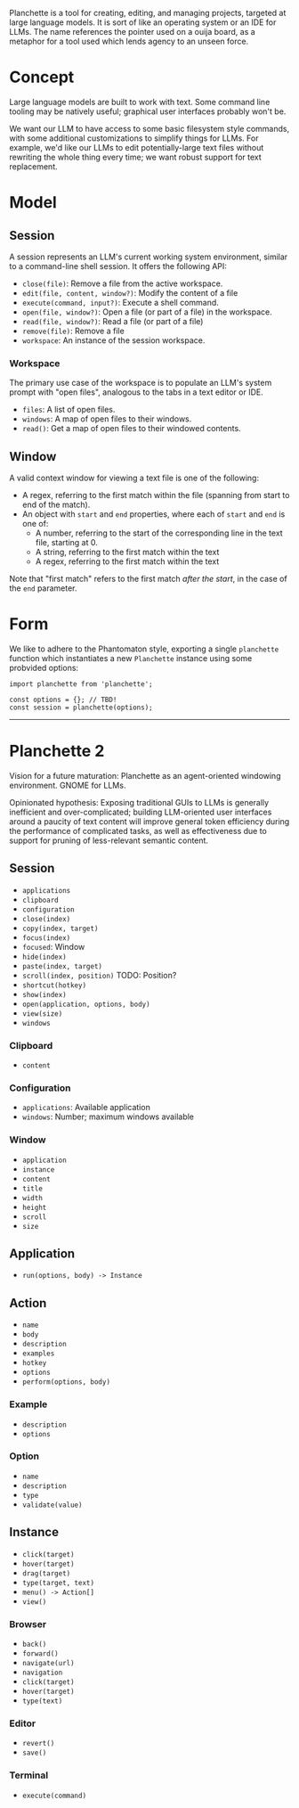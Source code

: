 Planchette is a tool for creating, editing, and managing projects, targeted at large language models. It is sort of like an operating system or an IDE for LLMs. The name references the pointer used on a ouija board, as a metaphor for a tool used which lends agency to an unseen force.

# Concept

Large language models are built to work with text. Some command line tooling may be natively useful; graphical user interfaces probably won't be.

We want our LLM to have access to some basic filesystem style commands, with some additional customizations to simplify things for LLMs. For example, we'd like our LLMs to edit potentially-large text files without rewriting the whole thing every time; we want robust support for text replacement.

# Model

## Session

A session represents an LLM's current working system environment, similar to a command-line shell session. It offers the following API:

- `close(file)`: Remove a file from the active workspace.
- `edit(file, content, window?)`: Modify the content of a file
- `execute(command, input?)`: Execute a shell command.
- `open(file, window?)`: Open a file (or part of a file) in the workspace.
- `read(file, window?)`: Read a file (or part of a file)
- `remove(file)`: Remove a file
- `workspace`: An instance of the session workspace.

### Workspace

The primary use case of the workspace is to populate an LLM's system prompt with "open files", analogous to the tabs in a text editor or IDE.

- `files`: A list of open files.
- `windows`: A map of open files to their windows.
- `read()`: Get a map of open files to their windowed contents.

## Window

A valid context window for viewing a text file is one of the following:

* A regex, referring to the first match within the file (spanning from start to end of the match).
* An object with `start` and `end` properties, where each of `start` and `end` is one of:
  * A number, referring to the start of the corresponding line in the text file, starting at 0.
  * A string, referring to the first match within the text
  * A regex, referring to the first match within the text

Note that "first match" refers to the first match *after the start*, in the case of the `end` parameter.

# Form

We like to adhere to the Phantomaton style, exporting a single `planchette` function which instantiates
a new `Planchette` instance using some probvided options:

```
import planchette from 'planchette';

const options = {}; // TBD!
const session = planchette(options);
```

---

# Planchette 2

Vision for a future maturation: Planchette as an agent-oriented windowing environment. GNOME for LLMs.

Opinionated hypothesis: Exposing traditional GUIs to LLMs is generally inefficient and over-complicated; building LLM-oriented user interfaces around a paucity of text content will improve general token efficiency during the performance of complicated tasks, as well as effectiveness due to support for pruning of less-relevant semantic content.

## Session

* `applications`
* `clipboard`
* `configuration`
* `close(index)`
* `copy(index, target)`
* `focus(index)`
* `focused`: Window
* `hide(index)`
* `paste(index, target)`
* `scroll(index, position)` TODO: Position?
* `shortcut(hotkey)`
* `show(index)`
* `open(application, options, body)`
* `view(size)`
* `windows`

### Clipboard

* `content`

### Configuration

* `applications`: Available application
* `windows`: Number; maximum windows available

### Window

* `application`
* `instance`
* `content`
* `title`
* `width`
* `height`
* `scroll`
* `size`

## Application

* `run(options, body) -> Instance`

## Action

* `name`
* `body`
* `description`
* `examples`
* `hotkey`
* `options`
* `perform(options, body)`

### Example

* `description`
* `options`

### Option

* `name`
* `description`
* `type`
* `validate(value)`

## Instance

* `click(target)`
* `hover(target)`
* `drag(target)`
* `type(target, text)`
* `menu() -> Action[]`
* `view()`

### Browser

* `back()`
* `forward()`
* `navigate(url)`
* `navigation`
* `click(target)`
* `hover(target)`
* `type(text)`

### Editor

* `revert()`
* `save()`

### Terminal

* `execute(command)`